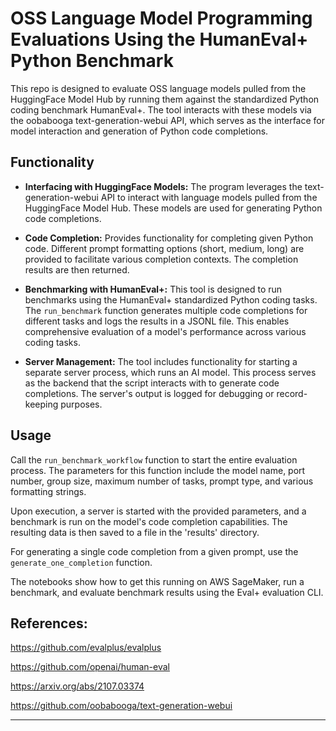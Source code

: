 # OSS Language Model Programming Evaluations Using the HumanEval+ Python Benchmark

This repo is designed to evaluate OSS language models pulled from the HuggingFace Model Hub by running them against the standardized Python coding benchmark HumanEval+. The tool interacts with these models via the oobabooga text-generation-webui API, which serves as the interface for model interaction and generation of Python code completions.

## Functionality

- **Interfacing with HuggingFace Models:** The program leverages the text-generation-webui API to interact with language models pulled from the HuggingFace Model Hub. These models are used for generating Python code completions.

- **Code Completion:** Provides functionality for completing given Python code. Different prompt formatting options (short, medium, long) are provided to facilitate various completion contexts. The completion results are then returned.

- **Benchmarking with HumanEval+:** This tool is designed to run benchmarks using the HumanEval+ standardized Python coding tasks. The `run_benchmark` function generates multiple code completions for different tasks and logs the results in a JSONL file. This enables comprehensive evaluation of a model's performance across various coding tasks.

- **Server Management:** The tool includes functionality for starting a separate server process, which runs an AI model. This process serves as the backend that the script interacts with to generate code completions. The server's output is logged for debugging or record-keeping purposes.

## Usage

Call the `run_benchmark_workflow` function to start the entire evaluation process. The parameters for this function include the model name, port number, group size, maximum number of tasks, prompt type, and various formatting strings.

Upon execution, a server is started with the provided parameters, and a benchmark is run on the model's code completion capabilities. The resulting data is then saved to a file in the 'results' directory.

For generating a single code completion from a given prompt, use the `generate_one_completion` function.

The notebooks show how to get this running on AWS SageMaker, run a benchmark, and evaluate benchmark results using the Eval+ evaluation CLI.

## References:

https://github.com/evalplus/evalplus

https://github.com/openai/human-eval

https://arxiv.org/abs/2107.03374

https://github.com/oobabooga/text-generation-webui

---
